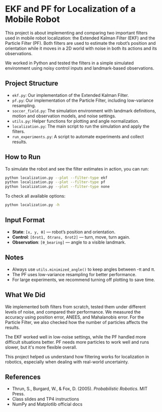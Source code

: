 # EKF and PF for Localization of a Mobile Robot

This project is about implementing and comparing two important filters used in mobile robot localization: the Extended Kalman Filter (EKF) and the Particle Filter (PF). Both filters are used to estimate the robot’s position and orientation while it moves in a 2D world with noise in both its actions and its observations.

We worked in Python and tested the filters in a simple simulated environment using noisy control inputs and landmark-based observations.

## Project Structure

- `ekf.py`: Our implementation of the Extended Kalman Filter.
- `pf.py`: Our implementation of the Particle Filter, including low-variance resampling.
- `soccer_field.py`: The simulation environment with landmark definitions, motion and observation models, and noise settings.
- `utils.py`: Helper functions for plotting and angle normalization.
- `localization.py`: The main script to run the simulation and apply the filters.
- `run_experiments.py`: A script to automate experiments and collect results.

## How to Run

To simulate the robot and see the filter estimates in action, you can run:

```bash
python localization.py --plot --filter-type ekf
python localization.py --plot --filter-type pf
python localization.py --plot --filter-type none
```

To check all available options:

```bash
python localization.py -h
```

## Input Format

- **State**: `[x, y, θ]` — robot’s position and orientation.
- **Control**: `[δrot1, δtrans, δrot2]` — turn, move, turn again.
- **Observation**: `[θ_bearing]` — angle to a visible landmark.

## Notes

- Always use `utils.minimized_angle()` to keep angles between -π and π.
- The PF uses low-variance resampling for better performance.
- For large experiments, we recommend turning off plotting to save time.

## What We Did

We implemented both filters from scratch, tested them under different levels of noise, and compared their performance. We measured the accuracy using position error, ANEES, and Mahalanobis error. For the Particle Filter, we also checked how the number of particles affects the results.

The EKF worked well in low-noise settings, while the PF handled more difficult situations better. PF needs more particles to work well and runs slower, but it's more flexible overall.

This project helped us understand how filtering works for localization in robotics, especially when dealing with real-world uncertainty.

## References

- Thrun, S., Burgard, W., & Fox, D. (2005). *Probabilistic Robotics*. MIT Press.
- Class slides and TP4 instructions
- NumPy and Matplotlib official docs